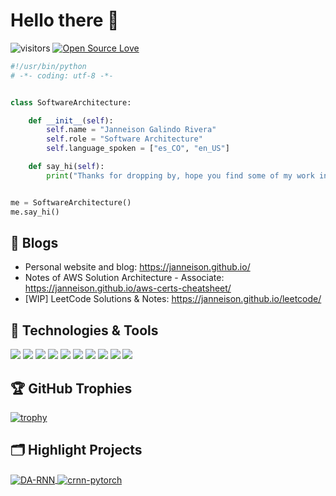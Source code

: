 # Hello there 👋

![visitors](https://visitor-badge.laobi.icu/badge?page_id=janneison.janneison)
[![Open Source Love](https://badges.frapsoft.com/os/v1/open-source.svg?v=102)](https://github.com/ellerbrock/open-source-badge/)


```python
#!/usr/bin/python
# -*- coding: utf-8 -*-


class SoftwareArchitecture:

    def __init__(self):
        self.name = "Janneison Galindo Rivera"
        self.role = "Software Architecture"
        self.language_spoken = ["es_CO", "en_US"]

    def say_hi(self):
        print("Thanks for dropping by, hope you find some of my work interesting.")


me = SoftwareArchitecture()
me.say_hi()
```

## 📝 Blogs

- Personal website and blog: https://janneison.github.io/
- Notes of AWS Solution Architecture - Associate: https://janneison.github.io/aws-certs-cheatsheet/
- [WIP] LeetCode Solutions & Notes: https://janneison.github.io/leetcode/


## 🔧 Technologies & Tools

![](https://img.shields.io/badge/OS-Linux-informational?style=flat&logo=linux&logoColor=white&color=6aa6f8)
![](https://img.shields.io/badge/Editor-VS_Code-informational?style=flat&logo=visual-studio-code&logoColor=white&color=6aa6f8)
![](https://img.shields.io/badge/Code-Python-informational?style=flat&logo=python&logoColor=white&color=6aa6f8)
![](https://img.shields.io/badge/Code-JavaScript-informational?style=flat&logo=javascript&logoColor=white&color=6aa6f8)
![](https://img.shields.io/badge/Code-Java-informational?style=flat&logo=java&logoColor=white&color=6aa6f8)
![](https://img.shields.io/badge/Code-Php-informational?style=flat&logo=php&logoColor=white&color=6aa6f8)
![](https://img.shields.io/badge/Shell-Bash-informational?style=flat&logo=gnu-bash&logoColor=white&color=6aa6f8)
![](https://img.shields.io/badge/Tools-PostgreSQL-informational?style=flat&logo=postgresql&logoColor=white&color=6aa6f8)
![](https://img.shields.io/badge/Tools-Docker-informational?style=flat&logo=docker&logoColor=white&color=6aa6f8)
![](https://img.shields.io/badge/Tools-Kubernetes-informational?style=flat&logo=kubernetes&logoColor=white&color=6aa6f8)


<!-- ## &#x1f4c8; GitHub Stats

<a href="https://github.com/janneison/janneison">
  <img align="center" src="https://github-readme-stats.vercel.app/api/top-langs/?username=janneison&hide=c%2B%2B,c,matlab,assembly&title_color=6aa6f8&text_color=8a919a&icon_color=6aa6f8&bg_color=22272e" alt="Zhenye's GitHub Stats" />
</a>

<a href="https://github.com/janneison/janneison">
  <img align="center" src="https://github-readme-stats.vercel.app/api?username=janneison&show_icons=true&line_height=27&count_private=true&title_color=6aa6f8&text_color=8a919a&icon_color=6aa6f8&bg_color=22272e" alt="Zhenye's GitHub Stats" />
</a> -->

## 🏆 GitHub Trophies

[![trophy](https://github-profile-trophy.vercel.app/?username=janneison&theme=nord&column=7)](https://github.com/ryo-ma/github-profile-trophy)


## 🗂️ Highlight Projects

<a href="https://github.com/janneison/DA-RNN">
  <img align="center" src="https://github-readme-stats.vercel.app/api/pin/?username=janneison&repo=DA-RNN&show_icons=true&line_height=27&title_color=6aa6f8&text_color=8a919a&icon_color=6aa6f8&bg_color=22272e" alt="DA-RNN" />
</a>

<a href="https://github.com/janneison/crnn-pytorch">
  <img align="center" src="https://github-readme-stats.vercel.app/api/pin/?username=janneison&repo=crnn-pytorch&show_icons=true&line_height=27&title_color=6aa6f8&text_color=8a919a&icon_color=6aa6f8&bg_color=22272e" alt="crnn-pytorch" />
</a>

<!-- ## 👨‍💻 This week, I spent my time on:

[![Jan stats](https://github-readme-stats.vercel.app/api/wakatime?username=nazhenye&line_height=27&title_color=6aa6f8&text_color=8a919a&icon_color=6aa6f8&bg_color=22272e)](https://github.com/anuraghazra/github-readme-stats) -->


